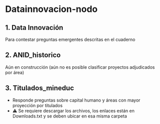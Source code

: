 # Datainnovacion-nodo

## 1. Data Innovación
  Para contestar preguntas emergentes descritas en el cuaderno

## 2. ANID_historico
  Aún en construcción (aún no es posible clasificar proyectos adjudicados por área)

## 3. Titulados_mineduc
  * Responde preguntas sobre capital humano y áreas con mayor proyección por titulados
  * ⚠️ Se requiere descargar los archivos, los enlaces están en Downloads.txt y se deben ubicar en esa misma carpeta
